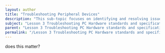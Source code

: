 ```yaml
---
layout: author
title: "Troubleshooting Peripheral Devices"
description: "This sub-topic focuses on identifying and resolving issues related to external devices connected to a computer, such as printers, scanners, keyboards, mice, and monitors. It covers common problems, such as connectivity issues, driver conflicts, hardware malfunctions, and compatibility concerns. Understanding how to effectively troubleshoot these devices ensures that users can maintain productivity and the overall functionality of their systems. Knowledge of relevant tools, commands, and diagnostic procedures will be emphasized, along with best practices for installation and configuration of peripheral devices."
subject: "Lesson 3 Troubleshooting PC Hardware standards and specifications"
parent: "Lesson 3 Troubleshooting PC Hardware standards and specifications"
permalink: "/Lesson 3 Troubleshooting PC Hardware standards and specifications/Troubleshooting Peripheral Devices/"
---
```


does this matter?
